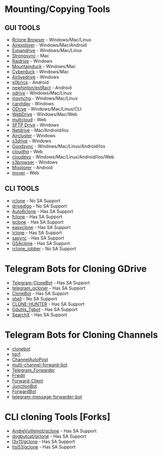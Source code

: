 # Mounting/Copying Tools
## GUI TOOLS

 * [Rclone Browser](https://github.com/kapitainsky/RcloneBrowser) - Windows/Mac/Linux
 * [Airexplorer](https://www.airexplorer.net/en) - Windows/Mac/Android
 * [Expandrive](https://www.expandrive.com) - Windows/Mac/Linux
 * [Strongsync](https://www.expandrive.com/strongsync) - Mac
 * [Raidrive](https://www.raidrive.com) - Windows
 * [Mountainduck](https://mountainduck.io) - Windows/Mac
 * [Cyberduck](https://cyberduck.io) - Windows/Mac
 * [Airlivedrive](https://www.airlivedrive.com/en) - Windows
 * [x0b/rcx](https://github.com/x0b/rcx) - Android
 * [newhinton/extRact](https://github.com/newhinton/extRact) - Android
 * [odrive](https://www.odrive.com/homepage5b) - Windows/Mac/Linux
 * [insynchq](https://www.insynchq.com) - Windows/Mac/Linux
 * [carotdav](http://rei.to/carotdav_en.html) - Windows
 * [ODrive](https://github.com/liberodark/ODrive) - Windows/Mac/Linux/CLI
 * [WebDrive](https://webdrive.com) - Windows/Mac/Web
 * [multcloud](https://www.multcloud.com) - Web
 * [SFTP Drive](https://www.nsoftware.com/sftp/drive) - Windows
 * [Netdrive](https://www.netdrive.net) - Mac/Android/Ios
 * [Aircluster](https://www.aircluster.org/en) - Windows
 * [s3drive](https://www.nsoftware.com/drive/s3drive) - Windows
 * [Goodsync](https://www.goodsync.com) - Windows/Mac/Linux/Android/Ios
 * [cloudhq](https://www.cloudhq.net) - Web
 * [cloudevo](https://www.evorim.com/en/cloudevo) - Windows/Mac/Linux/Android/Ios/Web
 * [s3browser](https://s3browser.com) - Windows
 * [Mixplorer](https://forum.xda-developers.com/t/app-2-2-mixplorer-v6-x-released-fully-featured-file-manager.1523691) - Android
 * [mover](https://mover.io) - Web

## CLI TOOLS

* [rclone](https://github.com/rclone/rclone) - No SA Support
* [drivedlgo](https://github.com/jaskaranSM/drivedlgo) - No SA Support
* [AutoRclone](https://github.com/xyou365/AutoRclone) - Has SA Support
* [fclone](https://github.com/mawaya/rclone) - Has SA Support
* [gclone](https://github.com/donwa/gclone) - Has SA Support
* [easyclone](https://github.com/xd003/easyclone) - Has SA Support
* [lclone](https://github.com/l3uddz/rclone/tree/feat/sa-cycle) - Has SA Support
* [sasync](https://github.com/88lex/sasync) - Has SA Support
* [GSAclone](https://github.com/shirooo39/GSAclone) - Has SA Support
* [rclone_jobber](https://github.com/wolfv6/rclone_jobber) - No SA Support

# Telegram Bots for Cloning GDrive

* [Telegram-CloneBot](https://github.com/jagrit007/Telegram-CloneBot) - Has SA Support
* [telegram_gcloner](https://github.com/smartass08/telegram_gcloner) - Has SA Support
* [CloneBot](https://github.com/MsGsuite/CloneBot) - Has SA Support
* [shell](https://github.com/anymeofu/shell) - No SA Support
* [CLONE-HUNTER](https://github.com/anime-republic/CLONE-HUNTER) - Has SA Support
* [Gdutils_Tgbot](https://github.com/roshanconnor123/Gdutils_Tgbot) - Has SA Support
* [SearchX](https://github.com/l3v11/SearchX) - Has SA Support

# Telegram Bots for Cloning Channels

* [clonebot](https://github.com/m4mallu/clonebot) 
* [tgcf](https://github.com/aahnik/tgcf) 
* [ChannelAutoPost](https://github.com/Baseerka/ChannelAutoPost)
* [multi-channel-forward-bot](https://github.com/m4mallu/multi-channel-forward-bot) 
* [Telegram_Forwarder](https://github.com/MrMissx/Telegram_Forwarder)
* [Frwdit](https://github.com/Jijinr/Frwdit)
* [Forward-Client](https://github.com/AbirHasan2005/Forward-Client)
* [JunctionBot](https://github.com/Anandpskerala/JunctionBot)
* [ForwardBot](https://github.com/rahulps1000/ForwardBot)
* [telegram-message-forwarder-bot](https://github.com/viperadnan-git/telegram-message-forwarder-bot)

# CLI cloning Tools [Forks]

* [AndreVuillemot/gclone](https://github.com/AndreVuillemot/gclone) - Has SA Support
* [dogbutcat/gclone](https://github.com/dogbutcat/gclone) - Has SA Support
* [l3v11/gclone](https://github.com/l3v11/gclone) - Has SA Support
* [hsj51/gclone](https://github.com/hsj51/gclone) - Has SA Support

